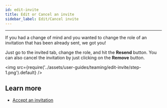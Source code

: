 ```yaml
---
id: edit-invite
title: Edit or Cancel an invite
sidebar_label: Edit/Cancel invite
---
```


---

If you had a change of mind and you wanted to change the role of an invitation that has been already sent, we got you!

Just go to the invited tab, change the role, and hit the **Resend** button. You can also cancel the invitation by just clicking on the **Remove** button.

<img src={require('../assets/user-guides/teaming/edit-invite/step-1.png').default} />

## Learn more

- [Accept an invitation](accept-invite.md)
